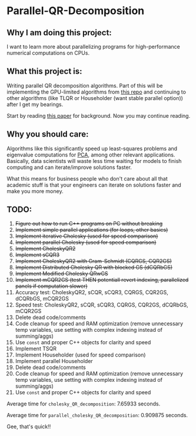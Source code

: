 # Parallel-QR-Decomposition

## Why I am doing this project:

I want to learn more about parallelizing programs for high-performance numerical computations on CPUs.

## What this project is:

Writing parallel QR decomposition algorithms. Part of this will be implementing the GPU-limited algorithms from [this repo](https://github.com/HybridScale/CholeskyQR2-IM) and continuing to other algorithms (like TLQR or Householder (want stable parallel option)) after I get my bearings.

Start by reading [this paper](https://arxiv.org/abs/2405.04237) for background. Now you may continue reading.

## Why you should care:

Algorithms like this significantly speed up least-squares problems and eigenvalue computations for [PCA](https://en.wikipedia.org/wiki/Principal_component_analysis), among other relevant applications. Basically, data scientists will waste less time waiting for models to finish computing and can iterate/improve solutions faster.

What this means for business people who don't care about all that academic stuff is that your engineers can iterate on solutions faster and make you more money.

## TODO:

1. ~~Figure out how to run C++ programs on PC without breaking~~
2. ~~Implement simple parallel applications (for loops, other basics)~~
3. ~~Implement iterative Cholesky (used for speed comparison)~~
4. ~~Implement parallel Cholesky (used for speed comparison)~~
5. ~~Implement CholeskyQR2~~
6. ~~Implement sCQR3~~
7. ~~Implement CholeskyQR2 with Gram-Schmidt (CQRGS, CQR2GS)~~
8. ~~Implement Distributed Cholesky QR with blocked GS (dCQRbGS)~~
9. ~~Implement Modified Cholesky QRwGS~~
10. ~~Implement mCQR2GS (test THEN potentiall revert indexing, parallelized panels if computation slower)~~
11. Accuracy test: CholeskyQR2, sCQR, sCQR3, CQRGS, CQR2GS, dCQRbGS, mCQR2GS
12. Speed test: CholeskyQR2, sCQR, sCQR3, CQRGS, CQR2GS, dCQRbGS, mCQR2GS
13. Delete dead code/comments
14. Code cleanup for speed and RAM optimization (remove unnecessary temp variables, use setting with complex indexing instead of summing/aggs)
15. Use `const` and proper C++ objects for clarity and speed
16. Implement TSQR
17. Implement Householder (used for speed comparison)
18. Implement parallel Householder
19. Delete dead code/comments
20. Code cleanup for speed and RAM optimization (remove unnecessary temp variables, use setting with complex indexing instead of summing/aggs)
21. Use `const` and proper C++ objects for clarity and speed

Average time for `cholesky_QR_decomposition`: 7.65933 seconds.

Average time for `parallel_cholesky_QR_decomposition`: 0.909875 seconds.

Gee, that's quick!!
